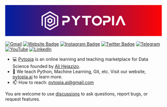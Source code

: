 <img src="./profile/pytopia-banner.png" alt="logo" width="800"/>

[![Gmail](https://img.shields.io/badge/-Gmail-c14438?style=flat&logo=Gmail&logoColor=white)](mailto:pytopia.ai@gmail.com)
[![Website Badge](https://img.shields.io/badge/-Website-c14438?style=flat&logo=Google-Chrome&logoColor=white&link=https://www.pytopia.ai)](https://www.pytopia.ai)
[![Instagram Badge](https://img.shields.io/badge/-Instagram-purple?logo=instagram&logoColor=white&link=https://instagram.com/ali.hejazzii/)](https://www.instagram.com/pytopia.ai)
[![Twitter Badge](https://img.shields.io/badge/-Twitter-1da1f2?labelColor=1da1f2&logo=twitter&logoColor=white&link=https://twitter.com/mrr_zo)](https://twitter.com/pytopia_ai)
[![Telegram](https://img.shields.io/badge/Join-Telegram-blue)](https://t.me/pytopia_ai)
[![YouTube](https://img.shields.io/badge/Subscribe-YouTube-red)](https://www.youtube.com/c/pytopia)
[![LinkedIn](https://img.shields.io/badge/Follow-LinkedIn-blue)](https://linkedin.com/company/pytopia)

 <!-- Logo image -->
<!-- <img src="./python-logo.jpeg" alt="logo" width="400"/> -->

- 💻 [Pytopia](https://www.pytopia.ai) is an online learning and teaching marketplace for Data Science founded by [Ali Hejazizo](https://github.com/hejazizo).
- 📕 We teach Python, Machine Learning, Git, etc. Visit our website, [pytopia.ai](https://www.pytopia.ai) to learn more.
- 📫 How to reach: pytopia.ai@gmail.com

You are welcome to use [discussions](https://github.com/orgs/pytopia/discussions) to ask questions, report bugs, or request features.
